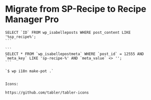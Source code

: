# Migrate from SP-Recipe to Recipe Manager Pro

````
SELECT `ID` FROM wp_isabelleposts WHERE post_content LIKE '%sp_recipe%';
```

```
SELECT * FROM `wp_isabellepostmeta` WHERE `post_id` = 12555 AND `meta_key` LIKE 'sp-recipe-%' AND `meta_value` <> '';
```

`$ wp i18n make-pot .`


Icons:

https://github.com/tabler/tabler-icons